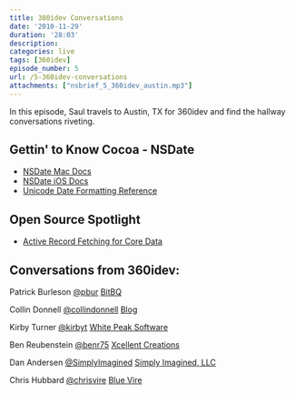 ```yaml
---
title: 380idev Conversations
date: '2010-11-29'
duration: '28:03'
description:
categories: live
tags: [360idev]
episode_number: 5
url: /5-360idev-conversations
attachments: ["nsbrief_5_360idev_austin.mp3"]
---
```


In this episode, Saul travels to Austin, TX for 360idev and find the hallway conversations riveting.

## Gettin' to Know Cocoa - NSDate
- [NSDate Mac Docs ](http://developer.apple.com/library/mac/#documentation/Cocoa/Reference/Foundation/Classes/NSDate_Class/Reference/Reference.html)
- [NSDate iOS Docs](http://developer.apple.com/library/ios/#documentation/Cocoa/Reference/Foundation/Classes/NSDate_Class/Reference/Reference.html)
- [Unicode Date Formatting Reference](http://unicode.org/reports/tr35/tr35-6.html#Date_Format_Patterns)

## Open Source Spotlight 
- [Active Record Fetching for Core Data](http://github.com/magicalpanda/activerecord-fetching-for-core-data)

## Conversations from 360idev:
Patrick Burleson [@pbur](http://twitter.com/pbur) [BitBQ](http://www.bitbq.com)

Collin Donnell [@collindonnell](http://twitter.com/collindonnell) [Blog](http://collindonnell.com/)

Kirby Turner [@kirbyt](http://twitter.com/kirbyt) [White Peak Software](http://whitepeaksoftware.com/)

Ben Reubenstein [@benr75](http://twitter.com/benr75) [Xcellent Creations](http://www.xcellentcreations.com/)

Dan Andersen [@SimplyImagined](http://twitter.com/simplyimagined) [Simply Imagined, LLC](http://simplyimagined.com/)

Chris Hubbard [@chrisvire](http://twitter.com/chrisvire) [Blue Vire](http://bluevire.com/)
